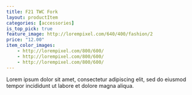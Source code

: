 ```yaml
---
title: F21 TWC Fork
layout: productItem
categories: [accessories]
is_top_pick: true
feature_image: http://lorempixel.com/640/400/fashion/2
price: "12.00"
item_color_images:
    - http://lorempixel.com/800/600/
    - http://lorempixel.com/800/600/
    - http://lorempixel.com/800/600/
---
```


Lorem ipsum dolor sit amet, consectetur adipiscing elit, sed do eiusmod tempor incididunt ut labore et dolore magna aliqua.
